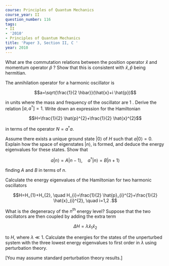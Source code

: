 ```yaml
---
course: Principles of Quantum Mechanics
course_year: II
question_number: 116
tags:
- II
- '2010'
- Principles of Quantum Mechanics
title: 'Paper 3, Section II, C '
year: 2010
---
```




What are the commutation relations between the position operator $\hat{x}$ and momentum operator $\hat{p}$ ? Show that this is consistent with $\hat{x}, \hat{p}$ being hermitian.

The annihilation operator for a harmonic oscillator is

$$a=\sqrt{\frac{1}{2 \hbar}}(\hat{x}+i \hat{p})$$

in units where the mass and frequency of the oscillator are 1 . Derive the relation $\left[a, a^{\dagger}\right]=1$. Write down an expression for the Hamiltonian

$$H=\frac{1}{2} \hat{p}^{2}+\frac{1}{2} \hat{x}^{2}$$

in terms of the operator $N=a^{\dagger} a$.

Assume there exists a unique ground state $|0\rangle$ of $H$ such that $a|0\rangle=0$. Explain how the space of eigenstates $|n\rangle$, is formed, and deduce the energy eigenvalues for these states. Show that

$$a|n\rangle=A|n-1\rangle, \quad a^{\dagger}|n\rangle=B|n+1\rangle$$

finding $A$ and $B$ in terms of $n$.

Calculate the energy eigenvalues of the Hamiltonian for two harmonic oscillators

$$H=H_{1}+H_{2}, \quad H_{i}=\frac{1}{2} \hat{p}_{i}^{2}+\frac{1}{2} \hat{x}_{i}^{2}, \quad i=1,2 .$$

What is the degeneracy of the $n^{\text {th }}$ energy level? Suppose that the two oscillators are then coupled by adding the extra term

$$\Delta H=\lambda \hat{x}_{1} \hat{x}_{2}$$

to $H$, where $\lambda \ll 1$. Calculate the energies for the states of the unperturbed system with the three lowest energy eigenvalues to first order in $\lambda$ using perturbation theory.

[You may assume standard perturbation theory results.]